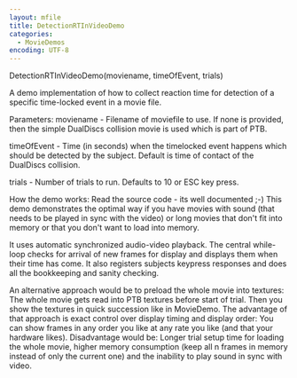```yaml
---
layout: mfile
title: DetectionRTInVideoDemo
categories:
  - MovieDemos
encoding: UTF-8
---
```



DetectionRTInVideoDemo(moviename, timeOfEvent, trials)

A demo implementation of how to collect reaction time for detection of a
specific time-locked event in a movie file.

Parameters:
moviename - Filename of moviefile to use. If none is provided, then the
simple DualDiscs collision movie is used which is part of PTB.

timeOfEvent - Time (in seconds) when the timelocked event happens which
should be detected by the subject. Default is time of contact of the
DualDiscs collision.

trials - Number of trials to run. Defaults to 10 or ESC key press.

How the demo works: Read the source code - its well documented ;-)
This demo demonstrates the optimal way if you have movies with sound
(that needs to be played in sync with the video) or long movies that
don't fit into memory or that you don't want to load into memory.

It uses automatic synchronized audio-video playback. The central
while-loop checks for arrival of new frames for display and displays them
when their time has come. It also registers subjects keypress responses
and does all the bookkeeping and sanity checking.

An alternative approach would be to preload the whole movie into textures:
The whole movie gets read into PTB textures before start of trial. Then
you show the textures in quick succession like in MovieDemo. The
advantage of that approach is exact control over display timing and
display order: You can show frames in any order you like at any rate you
like (and that your hardware likes). Disadvantage would be: Longer trial
setup time for loading the whole movie, higher memory consumption (keep
all n frames in memory instead of only the current one) and the inability
to play sound in sync with video.
